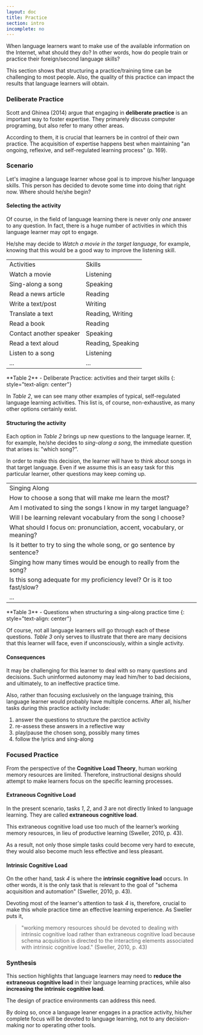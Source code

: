 ```yaml
---
layout: doc
title: Practice
section: intro
incomplete: no
---
```


When language learners want to make use of the available information on the Internet, what should they do? In other words, how do people train or practice their foreign/second language skills?

This section shows that structuring a practice/training time can be challenging to most people. Also, the quality of this practice can impact the results that language learners will obtain.

### Deliberate Practice

Scott and Ghinea (2014) argue that engaging in **deliberate practice** is an important way to foster expertise. They primarely discuss computer programing, but also refer to many other areas.

According to them, it is crucial that learners be in control of their own practice. The acquisition of expertise happens best when maintaining "an ongoing, reflexive, and self-regulated learning process" (p. 169).

### Scenario

Let's imagine a language learner whose goal is to improve his/her language skills. This person has decided to devote some time into doing that right now. Where should he/she begin?

#### Selecting the activity

Of course, in the field of language learning there is never only *one* answer to any question. In fact, there is a huge number of activities in which this language learner may opt to engage.

He/she may decide to *Watch a movie in the target language*, for example, knowing that this would be a good way to improve the listening skill.

<table>
  <tr class="diff title">
    <td>Activities</td>
    <td>Skills</td>
  </tr>
  <tr>
    <td>Watch a movie</td>
    <td>Listening</td>
  </tr>
  <tr class="diff">
    <td>Sing-along a song</td>
    <td>Speaking</td>
  </tr>
  <tr>
    <td>Read a news article</td>
    <td>Reading</td>
  </tr>
  <tr class="diff">
    <td>Write a text/post</td>
    <td>Writing</td>
  </tr>
  <tr>
    <td>Translate a text</td>
    <td>Reading, Writing</td>
  </tr>
  <tr class="diff">
    <td>Read a book</td>
    <td>Reading</td>
  </tr>
  <tr>
    <td>Contact another speaker</td>
    <td>Speaking</td>
  </tr>
  <tr class="diff">
    <td>Read a text aloud</td>
    <td>Reading, Speaking</td>
  </tr>
  <tr>
    <td>Listen to a song</td>
    <td>Listening</td>
  </tr>
  <tr class="diff">
    <td>...</td>
    <td>...</td>
  </tr>
</table>
**Table 2** - Deliberate Practice: activities and their target skills
{: style="text-align: center"}

In *Table 2*, we can see many other examples of typical, self-regulated language learning activities. This list is, of course, non-exhaustive, as many other options certainly exist.

#### Structuring the activity

Each option in *Table 2* brings up new questions to the language learner. If, for example, he/she decides to *sing-along a song*, the immediate question that arises is: "which song?".

In order to make this decision, the learner will have to think about songs in that target language. Even if we assume this is an easy task for this particular learner, other questions may keep coming up.

<table>
  <tr class="diff title">
    <td>Singing Along</td>
  </tr>
  <tr>
    <td>How to choose a song that will make me learn the most?</td>
  </tr>
  <tr class="diff">
    <td>Am I motivated to sing the songs I know in my target language?</td>
  </tr>
  <tr>
    <td>Will I be learning relevant vocabulary from the song I choose?</td>
  </tr>
  <tr class="diff">
    <td>What should I focus on: pronunciation, accent, vocabulary, or meaning?</td>
  </tr>
  <tr>
    <td>Is it better to try to sing the whole song, or go sentence by sentence?</td>
  </tr>
  <tr class="diff">
    <td>Singing how many times would be enough to really from the song?</td>
  </tr>
  <tr>
    <td>Is this song adequate for my proficiency level? Or is it too fast/slow?</td>
  </tr>
  <tr class="diff">
    <td>...</td>
  </tr>
</table>
**Table 3** - Questions when structuring a sing-along practice time
{: style="text-align: center"}

Of course, not all language learners will go through each of these questions. *Table 3* only serves to illustrate that there are many decisions that this learner will face, even if unconsciously, within a single activity.

#### Consequences

It may be challenging for this learner to deal with so many questions and decisions. Such uninformed autonomy may lead him/her to bad decisions, and ultimately, to an ineffective practice time.

Also, rather than focusing exclusively on the language training, this language learner would probably have multiple concerns. After all, his/her tasks during this practice activity include:

1. answer the questions to structure the parctice activity
2. re-assess these answers in a reflective way
3. play/pause the chosen song, possibly many times
4. follow the lyrics and sing-along

### Focused Practice

From the perspective of the **Cognitive Load Theory**, human working memory resources are limited. Therefore, instructional designs should attempt to make learners focus on the specific learning processes.

#### Extraneous Cognitive Load

In the present scenario, tasks *1*, *2*, and *3* are not directly linked to language learning. They are called **extraneous cognitive load**.

This extraneous cognitive load use too much of the learner’s working memory resources, in lieu of productive learning (Sweller, 2010, p. 43).

As a result, not only those simple tasks could become very hard to execute, they would also become much less effective and less pleasant.

#### Intrinsic Cognitive Load

On the other hand, task *4* is where the **intrinsic cognitive load** occurs. In other words, it is the only task that is relevant to the goal of "schema acquisition and automation" (Sweller, 2010, p. 43).

Devoting most of the learner's attention to task *4* is, therefore, crucial to make this whole practice time an effective learning experience. As Sweller puts it,

> "working memory resources should be devoted to dealing with intrinsic cognitive load rather than extraneous cognitive load because schema acquisition is directed to the interacting elements associated with intrinsic cognitive load." (Sweller, 2010, p. 43)

### Synthesis

This section highlights that language learners may need to **reduce the extraneous cognitive load** in their language learning practices, while also **increasing the intrinsic cognitive load**.

The design of practice environments can address this need.

By doing so, once a language leaner engages in a practice activity, his/her complete focus will be devoted to language learning, not to any decision-making nor to operating other tools.